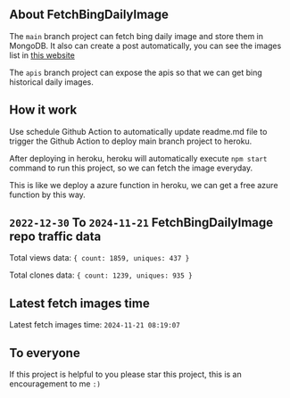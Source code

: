 ## About FetchBingDailyImage

The `main` branch project can fetch bing daily image and store them in MongoDB.
It also can create a post automatically, you can see the images list in [this website](https://oursalbum.netlify.app)

The `apis` branch project can expose the apis so that we can get bing historical daily images.

## How it work

Use schedule Github Action to automatically update readme.md file to trigger the Github Action to deploy main branch project to heroku.

After deploying in heroku, heroku will automatically execute `npm start` command to run this project, so we can fetch the image everyday.

This is like we deploy a azure function in heroku, we can get a free azure function by this way.

## `2022-12-30` To `2024-11-21` FetchBingDailyImage repo traffic data

Total views data: `{ count: 1859, uniques: 437 }`

Total clones data: `{ count: 1239, uniques: 935 }`

## Latest fetch images time

Latest fetch images time: `2024-11-21 08:19:07`

## To everyone

If this project is helpful to you please star this project, this is an encouragement to me `:)`



